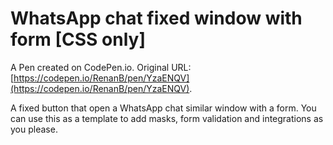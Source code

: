 # WhatsApp chat fixed window with form [CSS only]

A Pen created on CodePen.io. Original URL: [https://codepen.io/RenanB/pen/YzaENQV](https://codepen.io/RenanB/pen/YzaENQV).

A fixed button that open a WhatsApp chat similar window with a form. You can use this as a template to add masks, form validation and integrations as you please. 